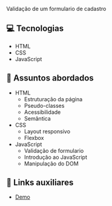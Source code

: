 Validação de um formulario de cadastro 

## 💻 Tecnologias
- HTML
- CSS
- JavaScript

## 💬 Assuntos abordados
- HTML
    - Estruturação da página 
    - Pseudo-classes
    - Acessibilidade
    - Semântica
- CSS
    - Layout responsivo
    - Flexbox
- JavaScript
    - Validação de formulario
    - Introdução ao JavaScript
    - Manipulação do DOM

## 🔗 Links auxiliares
- [Demo]() 
